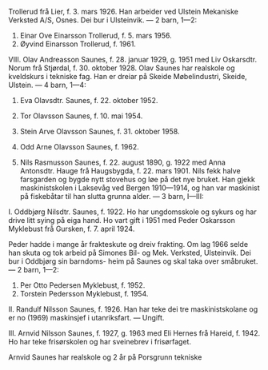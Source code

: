 Trollerud frå Lier, f. 3. mars 1926. Han arbeider ved Ulstein Mekaniske Verksted A/S, Osnes. Dei bur i Ulsteinvik. — 2 barn, 1—2:

1. Einar Ove Einarsson Trollerud, f. 5. mars 1956.
2. Øyvind Einarsson Trollerud, f. 1961.

VIII. Olav Andreasson Saunes, f. 28. januar 1929, g. 1951 med Liv Oskarsdtr. Norum frå Stjørdal, f. 30. oktober 1928. Olav Saunes har realskole og kveldskurs i tekniske fag. Han er dreiar på Skeide Møbelindustri, Skeide, Ulstein. — 4 barn, 1—4:

1. Eva Olavsdtr. Saunes, f. 22. oktober 1952.
2. Tor Olavsson Saunes, f. 10. mai 1954.
3. Stein Arve Olavsson Saunes, f. 31. oktober 1958.
4. Odd Arne Olavsson Saunes, f. 1962.

2. Nils Rasmusson Saunes, f. 22. august 1890, g. 1922 med Anna Antonsdtr. Hauge frå Haugsbygda, f. 22. mars 1901. Nils fekk halve farsgarden og bygde nytt stovehus og løe på det nye bruket. Han gjekk maskinistskolen i Laksevåg ved Bergen 1910—1914, og han var maskinist på fiskebåtar til han slutta grunna alder. — 3 barn, I—III:

I. Oddbjørg Nilsdtr. Saunes, f. 1922. Ho har ungdomsskole og sykurs og har drive litt sying på eiga hand. Ho vart gift i 1951 med Peder Oskarsson Myklebust frå Gursken, f. 7. april 1924.

Peder hadde i mange år frakteskute og dreiv frakting. Om lag 1966 selde han skuta og tok arbeid på Simones Bil- og Mek. Verksted, Ulsteinvik. Dei bur i Oddbjørg sin barndoms- heim på Saunes og skal taka over småbruket. — 2 barn, 1—2:

1. Per Otto Pedersen Myklebust, f. 1952.
2. Torstein Pedersson Myklebust, f. 1954.

II. Randulf Nilsson Saunes, f. 1926. Han har teke dei tre maskinistskolane og er no (1969) maskinsjef i utanriksfart. — Ungift.

III. Arnvid Nilsson Saunes, f. 1927, g. 1963 med Eli Hernes frå Hareid, f. 1942. Ho har teke frisørskolen og har sveinebrev i frisørfaget.

Arnvid Saunes har realskole og 2 år på Porsgrunn tekniske